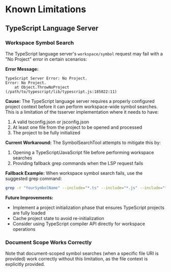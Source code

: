 # Known Limitations

## TypeScript Language Server

### Workspace Symbol Search

The TypeScript language server's `workspace/symbol` request may fail with a "No Project" error in certain scenarios:

**Error Message:**
```
TypeScript Server Error: No Project.
Error: No Project.
    at Object.ThrowNoProject (/path/to/typescript/lib/typescript.js:185022:11)
```

**Cause:**
The TypeScript language server requires a properly configured project context before it can perform workspace-wide symbol searches. This is a limitation of the tsserver implementation where it needs to have:
1. A valid tsconfig.json or jsconfig.json
2. At least one file from the project to be opened and processed
3. The project to be fully initialized

**Current Workaround:**
The SymbolSearchTool attempts to mitigate this by:
1. Opening a TypeScript/JavaScript file before performing workspace searches
2. Providing fallback grep commands when the LSP request fails

**Fallback Example:**
When workspace symbol search fails, use the suggested grep command:
```bash
grep -r "YourSymbolName" --include="*.ts" --include="*.js" --include="*.py"
```

**Future Improvements:**
- Implement a project initialization phase that ensures TypeScript projects are fully loaded
- Cache project state to avoid re-initialization
- Consider using TypeScript compiler API directly for workspace operations

### Document Scope Works Correctly

Note that document-scoped symbol searches (when a specific file URI is provided) work correctly without this limitation, as the file context is explicitly provided.